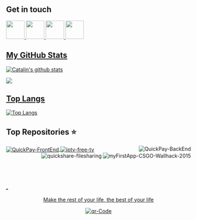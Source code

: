 
## Get in touch   

<a href = "mailto:stoicescu.catalinn97@gmail.com">
  <img src="https://logodownload.org/wp-content/uploads/2018/03/gmail-logo-16.png" width="auto" height="50px"> 

<a target="_blank" href="https://www.linkedin.com/in/stoicescu-catalin-11017518b/">
  <img src="https://nepa.com/wp-content/uploads/2017/09/linkedin-logo.png" width="auto" height="50px"> 

<a target="_blank" href="https://github.com/cstoicescu">
  <img src="https://1000logos.net/wp-content/uploads/2018/11/GitHub-logo.png" width="auto" height="50px"> 

<a target="_blank" href="https://www.facebook.com/catalin.stoicescu11">
  <img src="https://www.facebook.com/images/fb_icon_325x325.png" width="auto" height="50px">  

## My GitHub Stats  
![Catalin's github stats](https://svgshare.com/i/Y2j.svg)
<!--
(https://github-readme-stats.vercel.app/api?username=cstoicescu&show_icons=true&theme=tokyonight&count_private=true)  
!-->
![](https://visitor-badge.glitch.me/badge?page_id=cstoicescu.visitor-badge) 
## Top Langs  
[![Top Langs](https://github-readme-stats.vercel.app/api/top-langs/?username=cstoicescu&show_icons=true&theme=tokyonight&hide=HLSL)](https://github.com/cstoicescu?tab=repositories)   

## Top Repositories ⭐  
<a href="https://github.com/cstoicescu/QuickPay-FrontEnd">
  <img align="center" src="https://github-readme-stats.vercel.app/api/pin/?username=cstoicescu&repo=QuickPay-FrontEnd&show_owner=true&theme=radical" alt='QuickPay-FrontEnd'/>
</a>   
<a href="https://github.com/cstoicescu/QuickPay-BackEnd">
  <img align="right" src="https://github-readme-stats.vercel.app/api/pin/?username=cstoicescu&repo=QuickPay-BackEnd&show_owner=true&theme=tokyonight" alt='QuickPay-BackEnd'/>
</a>  


<a href="https://github.com/cstoicescu/myFirstApp-CSGO-Wallhack-2015">  
  <img  align="right" src="https://github-readme-stats.vercel.app/api/pin/?username=cstoicescu&repo=myFirstApp-CSGO-Wallhack-2015&theme=dracula" alt='myFirstApp-CSGO-Wallhack-2015'/>
</a>  
  
  <a href="https://github.com/cstoicescu/iptv-free-tv">
  <img align="center" src="https://github-readme-stats.vercel.app/api/pin/?username=cstoicescu&repo=iptv-free-tv&show_owner=true&theme=cobalt" alt='iptv-free-tv'/>
</a>  
  
  <a href="https://github.com/cstoicescu/QuickShare-FileSharing">
  <img align="right" src="https://github-readme-stats.vercel.app/api/pin/?username=cstoicescu&repo=Twitter-Kafka-ElasticSearch&show_owner=true&theme=calm" alt='quickshare-filesharing'/>
</a>  

  <br><a target="_blank" href="https://www.facebook.com/catalin.stoicescu11"></br>

 ##    &nbsp;
  
  <p align="center"> Make the rest of your life, the best of your life </p>

  
  <p align="center">
   <img  src="https://user-images.githubusercontent.com/53979557/135172716-d0833651-dd2b-429a-b8ea-e72efccb9505.png" alt='qr-Code'/>
</p>
  


<!--
**cstoicescu/cstoicescu** is a ✨ _special_ ✨ repository because its `README.md` (this file) appears on your GitHub profile.

